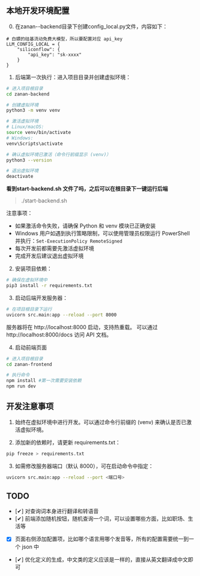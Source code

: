 ## 本地开发环境配置
0. 在zanan--backend目录下创建config_local.py文件，内容如下：
```
# 白嫖的硅基流动免费大模型，所以要配置对应 api_key
LLM_CONFIG_LOCAL = {
    "siliconflow": {
        "api_key": "sk-xxxx"
    }
}
```

1. 后端第一次执行：进入项目目录并创建虚拟环境：

```bash
# 进入项目根目录
cd zanan-backend

# 创建虚拟环境
python3 -m venv venv

# 激活虚拟环境
# Linux/macOS:
source venv/bin/activate
# Windows:
venv\Scripts\activate

# 确认虚拟环境已激活（命令行前缀显示 (venv)）
python3 --version

# 退出虚拟环境
deactivate
```

**看到start-backend.sh 文件了吗，之后可以在根目录下一键运行后端**   
> ./start-backend.sh


注意事项：
- 如果激活命令失败，请确保 Python 和 venv 模块已正确安装
- Windows 用户如遇到执行策略限制，可以使用管理员权限运行 PowerShell 并执行：`Set-ExecutionPolicy RemoteSigned`
- 每次开发前都需要先激活虚拟环境
- 完成开发后建议退出虚拟环境



2. 安装项目依赖：

```bash
# 确保在虚拟环境中
pip3 install -r requirements.txt
```

3. 启动后端开发服务器：

```bash
# 在项目根目录下运行
uvicorn src.main:app --reload --port 8000
```

服务器将在 http://localhost:8000 启动，支持热重载。
可以通过 http://localhost:8000/docs 访问 API 文档。

4. 启动前端页面
```bash
# 进入项目根目录
cd zanan-frontend

# 执行命令
npm install #第一次需要安装依赖
npm run dev
```

## 开发注意事项

1. 始终在虚拟环境中进行开发。可以通过命令行前缀的 (venv) 来确认是否已激活虚拟环境。

2. 添加新的依赖时，请更新 requirements.txt：
```bash
pip freeze > requirements.txt
```

3. 如需修改服务器端口（默认 8000），可在启动命令中指定：
```bash
uvicorn src.main:app --reload --port <端口号>
```

## TODO
- [✔] 对查询词本身进行翻译和转语音
- [✔] 前端添加随机按钮，随机查询一个词，可以设置哪些方面，比如职场、生活等
- [x] 页面右侧添加配置项，比如哪个语言用哪个发音等，所有的配置需要统一到一个 json 中
- [✔] 优化定义的生成，中文类的定义应该是一样的，直接从英文翻译成中文即可
